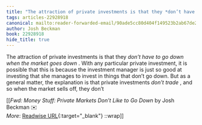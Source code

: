 ```yaml
---
title: "The attraction of private investments is that they *don’t have ..."
tags: articles-22928918
canonical: mailto:reader-forwarded-email/90ade5cc80d404f149523b2ab67de266
author: Josh Beckman
book: 22928918
hide_title: true
---
```


The attraction of private investments is that they *don’t have to go down when the market goes down* . With any particular private investment, it is possible that this is because the investment manager is just so good at investing that she manages to invest in things that don’t go down. But as a general matter, the explanation is that private investments *don’t trade* , and so when the market sells off, they don’t


[[<cite>_Fwd: Money Stuff: Private Markets Don’t Like to Go Down_</cite> by Josh Beckman ✉️<br>
_More_: [Readwise URL](https://readwise.io/open/450227275){:target="_blank"}
::wrap]]